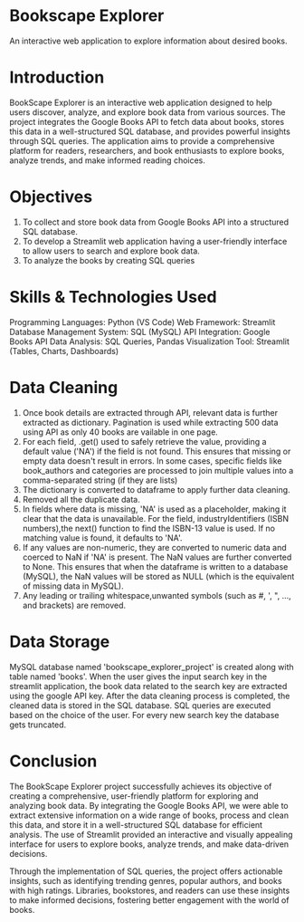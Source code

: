 # Bookscape Explorer
An interactive web application to explore information about desired books. 

# Introduction
BookScape Explorer is an interactive web application designed to help users discover, analyze, and explore book data from various sources. The project integrates the Google Books API to fetch data about books, stores this data in a well-structured SQL database, and provides powerful insights through SQL queries. The application aims to provide a comprehensive platform for readers, researchers, and book enthusiasts to explore books, analyze trends, and make informed reading choices.

# Objectives
1) To collect and store book data from Google Books API into a structured SQL database.
2) To develop a Streamlit web application having a user-friendly interface to allow users to search and explore book data.
3) To analyze the books by creating SQL queries

# Skills & Technologies Used
Programming Languages: Python (VS Code)
Web Framework: Streamlit
Database Management System: SQL (MySQL)
API Integration: Google Books API
Data Analysis: SQL Queries, Pandas
Visualization Tool: Streamlit (Tables, Charts, Dashboards)

# Data Cleaning
1) Once book details are extracted through API, relevant data is further extracted as dictionary. Pagination is used while extracting 500 data using API as only 40 books are vailable in one page.
2) For each field, .get() used to safely retrieve the value, providing a default value ('NA') if the field is not found. This ensures that missing or empty data doesn't result in errors. In some cases, specific fields like book_authors and categories are processed to join multiple values into a comma-separated string (if they are lists)
3) The dictionary is converted to dataframe to apply further data cleaning.
4) Removed all the duplicate data.
5) In fields where data is missing, 'NA' is used as a placeholder, making it clear that the data is unavailable. For the field, industryIdentifiers (ISBN numbers),the next() function to find the ISBN-13 value is used. If no matching value is found, it defaults to 'NA'.
6) If any values are non-numeric, they are converted to numeric data and coerced to NaN if 'NA' is present. The NaN values are further converted to None. This ensures that when the dataframe is written to a database (MySQL), the NaN values will be stored as NULL (which is the equivalent of missing data in MySQL).
7) Any leading or trailing whitespace,unwanted symbols (such as #, ', ", ..., and brackets)  are removed.

# Data Storage
MySQL database named 'bookscape_explorer_project' is created along with table named 'books'. When the user gives the input search key in the streamlit application,
the book data related to the search key are extracted using the google API key. After the data cleaning process is completed, the cleaned data is stored in the SQL database. SQL queries are executed based on the choice of the user. For every new search key the database gets truncated.

# Conclusion
The BookScape Explorer project successfully achieves its objective of creating a comprehensive, user-friendly platform for exploring and analyzing book data. By integrating the Google Books API, we were able to extract extensive information on a wide range of books, process and clean this data, and store it in a well-structured SQL database for efficient analysis. The use of Streamlit provided an interactive and visually appealing interface for users to explore books, analyze trends, and make data-driven decisions.

Through the implementation of SQL queries, the project offers actionable insights, such as identifying trending genres, popular authors, and books with high ratings. Libraries, bookstores, and readers can use these insights to make informed decisions, fostering better engagement with the world of books.
